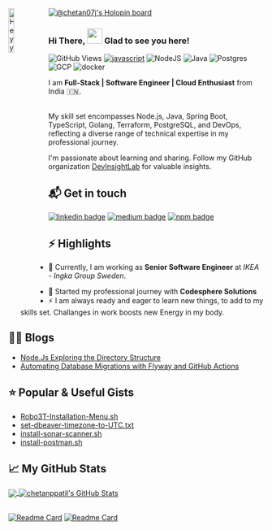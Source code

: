 [![@chetan07j's Holopin board](https://holopin.io/api/user/board?user=chetan07j)](https://holopin.io/@chetan07j)
<img align="left" src="hey.png" alt="Heyy" width="15%" />

### Hi There, <img src="https://raw.githubusercontent.com/iampavangandhi/iampavangandhi/master/gifs/Hi.gif" width="30px" >   Glad to see you here!

![GitHub Views](https://komarev.com/ghpvc/?username=chetanppatil&color=FAC151)
[![javascript](https://img.shields.io/badge/JavaScript-Fan-FAC151.svg?logo=javascript&logoWidth=20)][1]
![NodeJS](https://img.shields.io/badge/Node.js-6DA55F?logo=node.js&logoWidth=20&logoColor=white)
![Java](https://img.shields.io/badge/Java-ED8B00?logo=java&logoColor=white)
![Postgres](https://img.shields.io/badge/Postgres-%23316192?logo=postgresql&logoWidth=20&logoColor=white)
![GCP](https://img.shields.io/badge/Google_Cloud-4285F4?logo=google-cloud&logoColor=white)
![docker](https://img.shields.io/badge/Docker-2CA5E0?logo=docker&logoColor=white)


I am **Full-Stack | Software Engineer | Cloud Enthusiast** from India :india:.
<br/><br/>

My skill set encompasses Node.js, Java, Spring Boot, TypeScript, Golang, Terraform, PostgreSQL, and DevOps, reflecting a diverse range of technical expertise in my professional journey.

I'm passionate about learning and sharing. Follow my GitHub organization [DevInsightLab](https://github.com/DevInsightLab) for valuable insights.

## 📬 Get in touch

[![linkedin badge](https://img.shields.io/badge/Chetan_Patil-%230077B5?logo=linkedin&logoWidth=20)][2]
[![medium badge](https://img.shields.io/badge/Chetan_Patil-30302f?logo=medium&logoWidth=20)][3]
[![npm badge](https://img.shields.io/badge/npm-CB3837?logo=npm&logoColor=white)][4]


## :zap: Highlights

<ul>
 <li> <p class="text-align: justify;">🔭 Currently, I am working as <b>Senior Software Engineer</b></a> at <i>IKEA - Ingka Group Sweden</i>.</p></li>
 <li> 💼 Started my professional journey with <b>Codesphere Solutions</b></a> </li>
  <li> ⚡ I am always ready and eager to learn new things, to add to my skills set. Challanges in work boosts new Energy in my body.</li> 
</ul>

## :technologist: Blogs

- [Node.Js Exploring the Directory Structure](https://chetan07.medium.com/part-1-node-js-express-sequelize-boilerplate-97c6008a42a2)
- [Automating Database Migrations with Flyway and GitHub Actions](https://dev.to/chetan07/automating-database-migrations-with-flyway-and-github-actions-550p)

## :star: Popular & Useful Gists

- [Robo3T-Installation-Menu.sh](https://gist.github.com/chetanppatil/ef98f17a699c1ff2ef7c34903c3c0389)
- [set-dbeaver-timezone-to-UTC.txt](https://gist.github.com/chetanppatil/7ef4b82099f54ab4791068a0f47f480e)
- [install-sonar-scanner.sh](https://gist.github.com/chetanppatil/85e80d2a17c4d2d75172bf378efe93b9)
- [install-postman.sh](https://gist.github.com/chetanppatil/4f8e42f43c6a5ada8b43cb79b15c15fe)

## &#x1f4c8; My GitHub Stats

<a href="https://github.com/chetanppatil/chetanppatil">
  <img align="center" src="https://github-readme-stats.vercel.app/api/top-langs/?username=chetanppatil&layout=compact&theme=flag-india" />
</a>

<a href="https://github.com/chetanppatil/chetanppatil">
  <img align="center" src="https://github-readme-stats.vercel.app/api?username=chetanppatil&show_icons=true&theme=flag-india" alt="chetanppatil's GitHub Stats" />
</a>
<br><br>

[![Readme Card](https://github-readme-stats.vercel.app/api/pin/?username=chetanppatil&show_owner=false&repo=node-pg-sequelize-boilerplate)](https://github.com/chetanppatil/node-pg-sequelize-boilerplate)
[![Readme Card](https://github-readme-stats.vercel.app/api/pin/?username=chetanppatil&show_owner=false&repo=flyway-migrator)](https://github.com/chetanppatil/flyway-migrator)

[1]: https://github.com/chetanppatil
[2]: https://www.linkedin.com/in/chetanppatil
[3]: https://chetan07.medium.com
[4]: https://www.npmjs.com/~chetan07j
